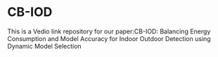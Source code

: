 # CB-IOD
This is a Vedio link repository for our paper:CB-IOD: Balancing Energy Consumption and Model Accuracy for Indoor Outdoor Detection using Dynamic Model Selection
